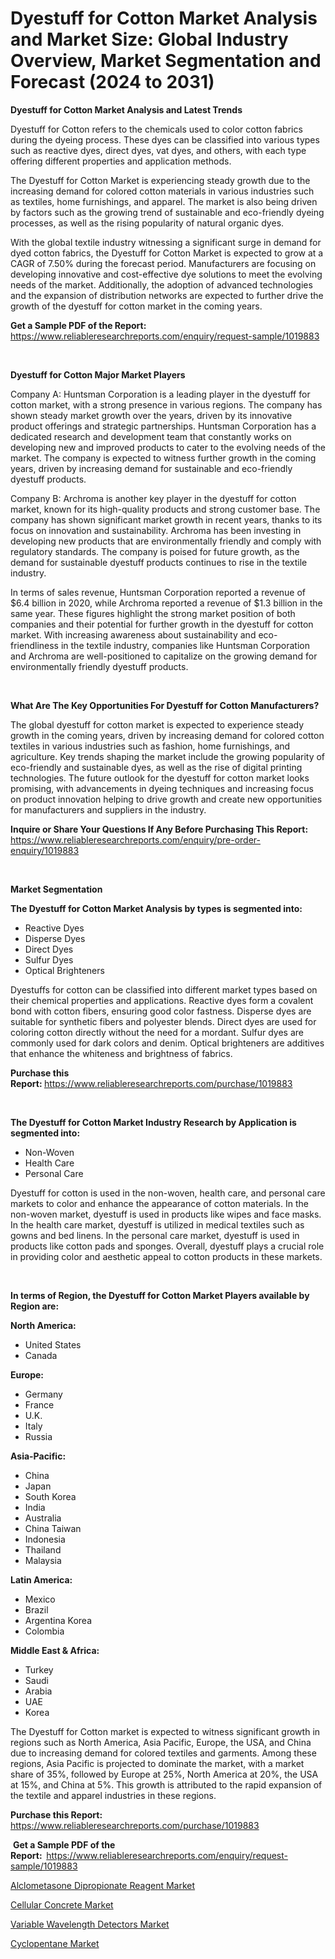 <p><h1>Dyestuff for Cotton Market Analysis and Market Size: Global Industry Overview, Market Segmentation and Forecast (2024 to 2031)</h1></p><p><strong>Dyestuff for Cotton Market Analysis and Latest Trends</strong></p>
<p><p>Dyestuff for Cotton refers to the chemicals used to color cotton fabrics during the dyeing process. These dyes can be classified into various types such as reactive dyes, direct dyes, vat dyes, and others, with each type offering different properties and application methods.</p><p>The Dyestuff for Cotton Market is experiencing steady growth due to the increasing demand for colored cotton materials in various industries such as textiles, home furnishings, and apparel. The market is also being driven by factors such as the growing trend of sustainable and eco-friendly dyeing processes, as well as the rising popularity of natural organic dyes.</p><p>With the global textile industry witnessing a significant surge in demand for dyed cotton fabrics, the Dyestuff for Cotton Market is expected to grow at a CAGR of 7.50% during the forecast period. Manufacturers are focusing on developing innovative and cost-effective dye solutions to meet the evolving needs of the market. Additionally, the adoption of advanced technologies and the expansion of distribution networks are expected to further drive the growth of the dyestuff for cotton market in the coming years.</p></p>
<p><strong>Get a Sample PDF of the Report:&nbsp;</strong> <a href="https://www.reliableresearchreports.com/enquiry/request-sample/1019883">https://www.reliableresearchreports.com/enquiry/request-sample/1019883</a></p>
<p>&nbsp;</p>
<p><strong>Dyestuff for Cotton Major Market Players</strong></p>
<p><p>Company A: Huntsman Corporation is a leading player in the dyestuff for cotton market, with a strong presence in various regions. The company has shown steady market growth over the years, driven by its innovative product offerings and strategic partnerships. Huntsman Corporation has a dedicated research and development team that constantly works on developing new and improved products to cater to the evolving needs of the market. The company is expected to witness further growth in the coming years, driven by increasing demand for sustainable and eco-friendly dyestuff products.</p><p>Company B: Archroma is another key player in the dyestuff for cotton market, known for its high-quality products and strong customer base. The company has shown significant market growth in recent years, thanks to its focus on innovation and sustainability. Archroma has been investing in developing new products that are environmentally friendly and comply with regulatory standards. The company is poised for future growth, as the demand for sustainable dyestuff products continues to rise in the textile industry.</p><p>In terms of sales revenue, Huntsman Corporation reported a revenue of $6.4 billion in 2020, while Archroma reported a revenue of $1.3 billion in the same year. These figures highlight the strong market position of both companies and their potential for further growth in the dyestuff for cotton market. With increasing awareness about sustainability and eco-friendliness in the textile industry, companies like Huntsman Corporation and Archroma are well-positioned to capitalize on the growing demand for environmentally friendly dyestuff products.</p></p>
<p>&nbsp;</p>
<p><strong>What Are The Key Opportunities For Dyestuff for Cotton Manufacturers?</strong></p>
<p><p>The global dyestuff for cotton market is expected to experience steady growth in the coming years, driven by increasing demand for colored cotton textiles in various industries such as fashion, home furnishings, and agriculture. Key trends shaping the market include the growing popularity of eco-friendly and sustainable dyes, as well as the rise of digital printing technologies. The future outlook for the dyestuff for cotton market looks promising, with advancements in dyeing techniques and increasing focus on product innovation helping to drive growth and create new opportunities for manufacturers and suppliers in the industry.</p></p>
<p><strong>Inquire or Share Your Questions If Any Before Purchasing This Report:</strong> <a href="https://www.reliableresearchreports.com/enquiry/pre-order-enquiry/1019883">https://www.reliableresearchreports.com/enquiry/pre-order-enquiry/1019883</a></p>
<p>&nbsp;</p>
<p><strong>Market Segmentation</strong></p>
<p><strong>The Dyestuff for Cotton Market Analysis by types is segmented into:</strong></p>
<p><ul><li>Reactive Dyes</li><li>Disperse Dyes</li><li>Direct Dyes</li><li>Sulfur Dyes</li><li>Optical Brighteners</li></ul></p>
<p><p>Dyestuffs for cotton can be classified into different market types based on their chemical properties and applications. Reactive dyes form a covalent bond with cotton fibers, ensuring good color fastness. Disperse dyes are suitable for synthetic fibers and polyester blends. Direct dyes are used for coloring cotton directly without the need for a mordant. Sulfur dyes are commonly used for dark colors and denim. Optical brighteners are additives that enhance the whiteness and brightness of fabrics.</p></p>
<p><strong>Purchase this Report:&nbsp;</strong><a href="https://www.reliableresearchreports.com/purchase/1019883">https://www.reliableresearchreports.com/purchase/1019883</a></p>
<p>&nbsp;</p>
<p><strong>The Dyestuff for Cotton Market Industry Research by Application is segmented into:</strong></p>
<p><ul><li>Non-Woven</li><li>Health Care</li><li>Personal Care</li></ul></p>
<p><p>Dyestuff for cotton is used in the non-woven, health care, and personal care markets to color and enhance the appearance of cotton materials. In the non-woven market, dyestuff is used in products like wipes and face masks. In the health care market, dyestuff is utilized in medical textiles such as gowns and bed linens. In the personal care market, dyestuff is used in products like cotton pads and sponges. Overall, dyestuff plays a crucial role in providing color and aesthetic appeal to cotton products in these markets.</p></p>
<p>&nbsp;</p>
<p><strong>In terms of Region, the Dyestuff for Cotton Market Players available by Region are:</strong></p>
<p>
    <p> <strong> North America: </strong>
        <ul>
            <li>United States</li>
            <li>Canada</li>
        </ul>
        </p> 
    <p> <strong> Europe: </strong>
        <ul>
            <li>Germany</li>
            <li>France</li>
            <li>U.K.</li>
            <li>Italy</li>
            <li>Russia</li>
        </ul>
        </p> 
    <p> <strong> Asia-Pacific: </strong>
        <ul>
            <li>China</li>
            <li>Japan</li>
            <li>South Korea</li>
            <li>India</li>
            <li>Australia</li>
            <li>China Taiwan</li>
            <li>Indonesia</li>
            <li>Thailand</li>
            <li>Malaysia</li>
        </ul>
        </p> 
    <p> <strong> Latin America: </strong>
        <ul>
            <li>Mexico</li>
            <li>Brazil</li>
            <li>Argentina Korea</li>
            <li>Colombia</li>
        </ul>
        </p> 
    <p> <strong> Middle East & Africa: </strong>
        <ul>
            <li>Turkey</li>
            <li>Saudi</li>
            <li>Arabia</li>
            <li>UAE</li>
            <li>Korea</li>
        </ul>
    </p>
    </p>
<p><p>The Dyestuff for Cotton market is expected to witness significant growth in regions such as North America, Asia Pacific, Europe, the USA, and China due to increasing demand for colored textiles and garments. Among these regions, Asia Pacific is projected to dominate the market, with a market share of 35%, followed by Europe at 25%, North America at 20%, the USA at 15%, and China at 5%. This growth is attributed to the rapid expansion of the textile and apparel industries in these regions.</p></p>
<p><strong>Purchase this Report: </strong><a href="https://www.reliableresearchreports.com/purchase/1019883">https://www.reliableresearchreports.com/purchase/1019883</a></p>
<p>&nbsp;<strong>Get a Sample PDF of the Report:&nbsp;&nbsp;</strong><a href="https://www.reliableresearchreports.com/enquiry/request-sample/1019883">https://www.reliableresearchreports.com/enquiry/request-sample/1019883</a></p>
<p><strong></strong></p>
<p><p><a href="https://faithful-glue-af3.notion.site/Alclometasone-Dipropionate-Reagent-Market-Provides-a-Comprehensive-Analysis-Including-a-Macro-Overvi-40ab25a54a884d5f908ffd39c53a7d58">Alclometasone Dipropionate Reagent Market</a></p><p><a href="https://github.com/jaidynmorantestelletmjzya/Market-Research-Report-List-1/blob/main/cellular-concrete-market.md">Cellular Concrete Market</a></p><p><a href="https://view.publitas.com/reportprime-1/variable-wavelength-detectors-market-size-and-growth-market-segmentation-regional-and-country-breakdowns-and-market-trends-for-period-from-2023-2030/">Variable Wavelength Detectors Market</a></p><p><a href="https://github.com/juniordelafrance/Market-Research-Report-List-2/blob/main/cyclopentane-market.md">Cyclopentane Market</a></p></p>